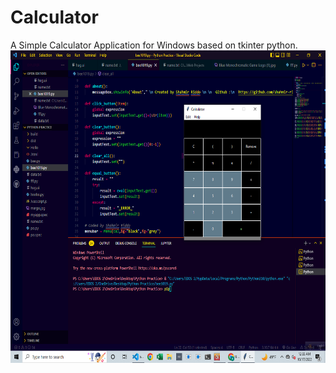 # Calculator
A Simple Calculator Application for Windows based on tkinter python.
<img src="Screenshot (11).png" width="600" height="500">
